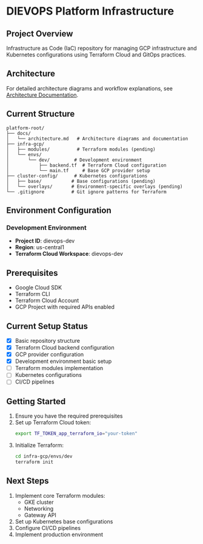 # DIEVOPS Platform Infrastructure

## Project Overview
Infrastructure as Code (IaC) repository for managing GCP infrastructure and Kubernetes configurations using Terraform Cloud and GitOps practices.

## Architecture
For detailed architecture diagrams and workflow explanations, see [Architecture Documentation](docs/architecture.md).

## Current Structure
```
platform-root/
├── docs/
│   └── architecture.md   # Architecture diagrams and documentation
├── infra-gcp/
│   ├── modules/          # Terraform modules (pending)
│   └── envs/
│       └── dev/         # Development environment
│           ├── backend.tf  # Terraform Cloud configuration
│           └── main.tf     # Base GCP provider setup
├── cluster-config/      # Kubernetes configurations
│   ├── base/           # Base configurations (pending)
│   └── overlays/       # Environment-specific overlays (pending)
└── .gitignore          # Git ignore patterns for Terraform
```

## Environment Configuration

### Development Environment
- **Project ID**: dievops-dev
- **Region**: us-central1
- **Terraform Cloud Workspace**: dievops-dev

## Prerequisites
- Google Cloud SDK
- Terraform CLI
- Terraform Cloud Account
- GCP Project with required APIs enabled

## Current Setup Status
- [x] Basic repository structure
- [x] Terraform Cloud backend configuration
- [x] GCP provider configuration
- [x] Development environment basic setup
- [ ] Terraform modules implementation
- [ ] Kubernetes configurations
- [ ] CI/CD pipelines

## Getting Started
1. Ensure you have the required prerequisites
2. Set up Terraform Cloud token:
   ```bash
   export TF_TOKEN_app_terraform_io="your-token"
   ```
3. Initialize Terraform:
   ```bash
   cd infra-gcp/envs/dev
   terraform init
   ```

## Next Steps
1. Implement core Terraform modules:
   - GKE cluster
   - Networking
   - Gateway API
2. Set up Kubernetes base configurations
3. Configure CI/CD pipelines
4. Implement production environment 